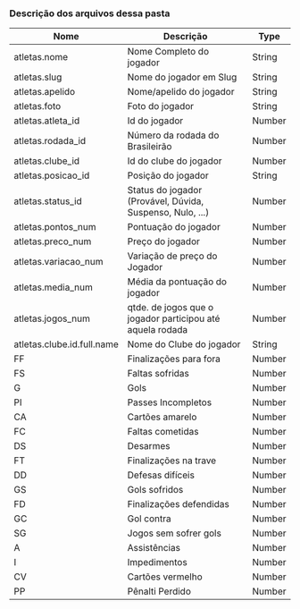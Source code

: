 ### Descrição dos arquivos dessa pasta ###


| Nome | Descrição | Type |
| ------------------- | ------------------- | ------------------- |
| atletas.nome | Nome Completo do jogador | String
| atletas.slug | Nome do jogador em Slug | String
| atletas.apelido | Nome/apelido do jogador | String
| atletas.foto | Foto do jogador | String
| atletas.atleta_id |  	Id do jogador | Number
| atletas.rodada_id |  Número da rodada do Brasileirão | Number
| atletas.clube_id | Id do clube do jogador | Number
| atletas.posicao_id | Posição do jogador | String
| atletas.status_id | Status do jogador (Provável, Dúvida, Suspenso, Nulo, ...) | Number
| atletas.pontos_num | Pontuação do jogador | Number
| atletas.preco_num | Preço do jogador | Number
| atletas.variacao_num | Variação de preço do Jogador | Number
| atletas.media_num | Média da pontuação do jogador | Number
| atletas.jogos_num | qtde. de jogos que o jogador participou até aquela rodada | Number
| atletas.clube.id.full.name | Nome do Clube do jogador | String
| FF | Finalizações para fora | Number
| FS | Faltas sofridas | Number
| G | Gols | Number
| PI | Passes Incompletos | Number
| CA | Cartões amarelo | Number
| FC | Faltas cometidas | Number
| DS | Desarmes | Number
| FT | Finalizações na trave | Number
| DD | Defesas difíceis | Number
| GS | Gols sofridos | Number
| FD | Finalizações defendidas | Number
| GC | Gol contra | Number
| SG | Jogos sem sofrer gols | Number
| A | Assistências | Number
| I | Impedimentos | Number
| CV | Cartões vermelho | Number
| PP | Pênalti Perdido | Number
